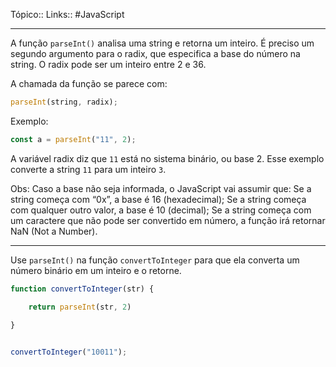 Tópico::
Links:: #JavaScript 

---

A função `parseInt()` analisa uma string e retorna um inteiro. É preciso um segundo argumento para o radix, que especifica a base do número na string. O radix pode ser um inteiro entre 2 e 36.

A chamada da função se parece com:

```js
parseInt(string, radix);
```

Exemplo:

```js
const a = parseInt("11", 2);
```

A variável radix diz que `11` está no sistema binário, ou base 2. Esse exemplo converte a string `11` para um inteiro `3`.

Obs:  Caso a base não seja informada, o JavaScript vai assumir que:
	Se a string começa com “0x”, a base é 16 (hexadecimal);
	Se a string começa com qualquer outro valor, a base é 10 (decimal);
	Se a string começa com um caractere que não pode ser convertido em número, a função irá retornar NaN (Not a Number).

---

Use `parseInt()` na função `convertToInteger` para que ela converta um número binário em um inteiro e o retorne.

```js
function convertToInteger(str) {

	return parseInt(str, 2)

}

  
convertToInteger("10011");
```